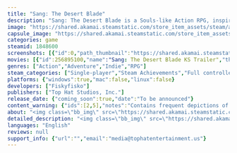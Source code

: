 ```yaml
---
title: "Sang: The Desert Blade"
description: "Sang: The Desert Blade is a Souls-like Action RPG, inspired by Dark Souls and The Legend of Zelda: A Link to the Past, where you explore, fight, overcome challenges and defeat terrifying bosses in the unforgiving world of Zemsluna. Follow the story of Sang as she looks for her long lost kin."
image: "https://shared.akamai.steamstatic.com/store_item_assets/steam/apps/1848600/header.jpg?t=1720711603"
capsule_image: "https://shared.akamai.steamstatic.com/store_item_assets/steam/apps/1848600/capsule_231x87.jpg?t=1720711603"
categories: game
steamid: 1848600
screenshots: [{"id":0,"path_thumbnail":"https://shared.akamai.steamstatic.com/store_item_assets/steam/apps/1848600/ss_cb41ed4968a28209c96cb03be95225b7afbd0151.600x338.jpg?t=1720711603","path_full":"https://shared.akamai.steamstatic.com/store_item_assets/steam/apps/1848600/ss_cb41ed4968a28209c96cb03be95225b7afbd0151.1920x1080.jpg?t=1720711603"},{"id":1,"path_thumbnail":"https://shared.akamai.steamstatic.com/store_item_assets/steam/apps/1848600/ss_c6c2449313f98516052edf0366039ae7738ea8b4.600x338.jpg?t=1720711603","path_full":"https://shared.akamai.steamstatic.com/store_item_assets/steam/apps/1848600/ss_c6c2449313f98516052edf0366039ae7738ea8b4.1920x1080.jpg?t=1720711603"},{"id":2,"path_thumbnail":"https://shared.akamai.steamstatic.com/store_item_assets/steam/apps/1848600/ss_fb2394b6829291f0fe563b245c4a950d705fb352.600x338.jpg?t=1720711603","path_full":"https://shared.akamai.steamstatic.com/store_item_assets/steam/apps/1848600/ss_fb2394b6829291f0fe563b245c4a950d705fb352.1920x1080.jpg?t=1720711603"},{"id":3,"path_thumbnail":"https://shared.akamai.steamstatic.com/store_item_assets/steam/apps/1848600/ss_055f5e8b7d98a781fa5c87fdc133feea01636777.600x338.jpg?t=1720711603","path_full":"https://shared.akamai.steamstatic.com/store_item_assets/steam/apps/1848600/ss_055f5e8b7d98a781fa5c87fdc133feea01636777.1920x1080.jpg?t=1720711603"},{"id":4,"path_thumbnail":"https://shared.akamai.steamstatic.com/store_item_assets/steam/apps/1848600/ss_df46339f23e31e10b41642d7a8d8ced593f62326.600x338.jpg?t=1720711603","path_full":"https://shared.akamai.steamstatic.com/store_item_assets/steam/apps/1848600/ss_df46339f23e31e10b41642d7a8d8ced593f62326.1920x1080.jpg?t=1720711603"},{"id":5,"path_thumbnail":"https://shared.akamai.steamstatic.com/store_item_assets/steam/apps/1848600/ss_52db8604ff71b88c5b9f4357b26ebdf53de2f7d9.600x338.jpg?t=1720711603","path_full":"https://shared.akamai.steamstatic.com/store_item_assets/steam/apps/1848600/ss_52db8604ff71b88c5b9f4357b26ebdf53de2f7d9.1920x1080.jpg?t=1720711603"},{"id":6,"path_thumbnail":"https://shared.akamai.steamstatic.com/store_item_assets/steam/apps/1848600/ss_b2d193ccaebcaef13b55b4432b5577bb306efdb3.600x338.jpg?t=1720711603","path_full":"https://shared.akamai.steamstatic.com/store_item_assets/steam/apps/1848600/ss_b2d193ccaebcaef13b55b4432b5577bb306efdb3.1920x1080.jpg?t=1720711603"}]
movies: [{"id":256895100,"name":"Sang: The Desert Blade KS Trailer","thumbnail":"https://shared.akamai.steamstatic.com/store_item_assets/steam/apps/256895100/movie.293x165.jpg?t=1657139483","webm":{"480":"http://video.akamai.steamstatic.com/store_trailers/256895100/movie480_vp9.webm?t=1657139483","max":"http://video.akamai.steamstatic.com/store_trailers/256895100/movie_max_vp9.webm?t=1657139483"},"mp4":{"480":"http://video.akamai.steamstatic.com/store_trailers/256895100/movie480.mp4?t=1657139483","max":"http://video.akamai.steamstatic.com/store_trailers/256895100/movie_max.mp4?t=1657139483"},"highlight":true}]
genres: ["Action","Adventure","Indie","RPG"]
steam_categories: ["Single-player","Steam Achievements","Full controller support"]
platforms: {"windows":true,"mac":false,"linux":false}
developers: ["Fiskyfisko"]
publishers: ["Top Hat Studios, Inc."]
release_date: {"coming_soon":true,"date":"To be announced"}
content_warning: {"ids":[2,5],"notes":"Contains frequent depictions of violence/gore."}
about: "<img class=\"bb_img\" src=\"https://shared.akamai.steamstatic.com/store_item_assets/steam/apps/1848600/extras/about.png?t=1720711603\" /><br><br><img class=\"bb_img\" src=\"https://shared.akamai.steamstatic.com/store_item_assets/steam/apps/1848600/extras/combatgif.gif?t=1720711603\" /><br><br>Sang: The Desert Blade is a Souls-like Action RPG, inspired by Dark Souls and The Legend of Zelda: A Link to the Past, where you explore, fight, overcome challenges and defeat terrifying bosses in the unforgiving world of Zemsluna. <br><br><img class=\"bb_img\" src=\"https://shared.akamai.steamstatic.com/store_item_assets/steam/apps/1848600/extras/explore.png?t=1720711603\" /><br><br><img class=\"bb_img\" src=\"https://shared.akamai.steamstatic.com/store_item_assets/steam/apps/1848600/extras/gameplay.png?t=1720711603\" /><br><br><img class=\"bb_img\" src=\"https://shared.akamai.steamstatic.com/store_item_assets/steam/apps/1848600/extras/combat2.gif?t=1720711603\" /><br><br>Sang uses 4 directional combat, exactly as you remember from older games like Zelda: A Link to the Past. With methodical mechanics, your positioning and timing is much more important! A stamina system, precise hitboxes and careful attention to pacing makes the game feel more rewarding, similar to Dark Souls. Trick your enemies out and then strike, or go in head first if you're sure you're that much better...<br><br><img class=\"bb_img\" src=\"https://shared.akamai.steamstatic.com/store_item_assets/steam/apps/1848600/extras/story.png?t=1720711603\" /><br><br>Follow the story of Sang as she looks for her long lost kin. Being born a Blood Seer, she has a gift allowing her to see world ending events as well as her own demise. This gift was seen as a curse, leading to her mother fleeing far away from home with her. As she wakes up from one of her visions, she finds herself in Meziskal, a long lost town of distant dreams. She befriends the kind that inhabits this place, setting up to figure out what happened to outer world...and her kin.<br><br><i>Zemsluna's inhabitants now twisted, and as husk, wander her grounds. Hostile to those that survived,<strong> they must be slayed.</strong></i><br><br>The deities have grown silent... and it's up to you to find out what happened."
detailed_description: "<img class=\"bb_img\" src=\"https://shared.akamai.steamstatic.com/store_item_assets/steam/apps/1848600/extras/about.png?t=1720711603\" /><br><br><img class=\"bb_img\" src=\"https://shared.akamai.steamstatic.com/store_item_assets/steam/apps/1848600/extras/combatgif.gif?t=1720711603\" /><br><br>Sang: The Desert Blade is a Souls-like Action RPG, inspired by Dark Souls and The Legend of Zelda: A Link to the Past, where you explore, fight, overcome challenges and defeat terrifying bosses in the unforgiving world of Zemsluna. <br><br><img class=\"bb_img\" src=\"https://shared.akamai.steamstatic.com/store_item_assets/steam/apps/1848600/extras/explore.png?t=1720711603\" /><br><br><img class=\"bb_img\" src=\"https://shared.akamai.steamstatic.com/store_item_assets/steam/apps/1848600/extras/gameplay.png?t=1720711603\" /><br><br><img class=\"bb_img\" src=\"https://shared.akamai.steamstatic.com/store_item_assets/steam/apps/1848600/extras/combat2.gif?t=1720711603\" /><br><br>Sang uses 4 directional combat, exactly as you remember from older games like Zelda: A Link to the Past. With methodical mechanics, your positioning and timing is much more important! A stamina system, precise hitboxes and careful attention to pacing makes the game feel more rewarding, similar to Dark Souls. Trick your enemies out and then strike, or go in head first if you're sure you're that much better...<br><br><img class=\"bb_img\" src=\"https://shared.akamai.steamstatic.com/store_item_assets/steam/apps/1848600/extras/story.png?t=1720711603\" /><br><br>Follow the story of Sang as she looks for her long lost kin. Being born a Blood Seer, she has a gift allowing her to see world ending events as well as her own demise. This gift was seen as a curse, leading to her mother fleeing far away from home with her. As she wakes up from one of her visions, she finds herself in Meziskal, a long lost town of distant dreams. She befriends the kind that inhabits this place, setting up to figure out what happened to outer world...and her kin.<br><br><i>Zemsluna's inhabitants now twisted, and as husk, wander her grounds. Hostile to those that survived,<strong> they must be slayed.</strong></i><br><br>The deities have grown silent... and it's up to you to find out what happened."
languages: "English"
reviews: null
support_info: {"url":"","email":"media@tophatentertainment.us"}
---
```


